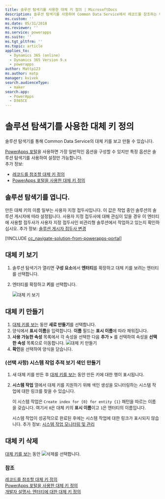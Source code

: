 ```yaml
---
title: 솔루션 탐색기를 사용한 대체 키 정의 | MicrosoftDocs
description: 솔루션 탐색기를 사용하여 Common Data Service에서 레코드를 참조하는 데 사용할 수 있는 대체 키를 정의하는 방법에 대해 설명합니다.
ms.custom: ''
ms.date: 05/31/2018
ms.reviewer: ''
ms.service: powerapps
ms.suite: ''
ms.tgt_pltfrm: ''
ms.topic: article
applies_to:
  - Dynamics 365 (online)
  - Dynamics 365 Version 9.x
  - powerapps
author: Mattp123
ms.author: matp
manager: kvivek
search.audienceType:
  - maker
search.app:
  - PowerApps
  - D365CE
---
```

# <a name="define-alternate-keys-using-solution-explorer"></a>솔루션 탐색기를 사용한 대체 키 정의

솔루션 탐색기를 통해 Common Data Service의 대체 키를 보고 만들 수 있습니다.

[PowerApps 포털](https://web.powerapps.com/?utm_source=padocs&utm_medium=linkinadoc&utm_campaign=referralsfromdoc)을 사용하면 가장 일반적인 옵션을 구성할 수 있지만 특정 옵션은 솔루션 탐색기를 사용하여 설정만 가능합니다. <br />추가 정보: 
- [레코드를 참조할 대체 키 정의](define-alternate-keys-reference-records.md)<br />
- [PowerApps 포털을 사용한 대체 키 정의](define-alternate-keys-portal.md)

## <a name="open-solution-explorer"></a>솔루션 탐색기를 엽니다.

만든 대체 키의 이름 일부는 사용자 지정 접두사입니다. 이 값은 작업 중인 솔루션의 솔루션 게시자에 따라 설정됩니다. 사용자 지정 접두사에 대해 관심이 있을 경우 이 엔터티에 사용할 접두사가 사용자 지정 접두사인 비관리형 솔루션에서 작업하고 있는지 확인하십시오. 추가 정보: [솔루션 게시자 접두사 변경](change-solution-publisher-prefix.md) 

[!INCLUDE [cc_navigate-solution-from-powerapps-portal](../../includes/cc_navigate-solution-from-powerapps-portal.md)]

## <a name="view-alternate-keys"></a>대체 키 보기

1. 솔루션 탐색기가 열리면 **구성 요소**에서 **엔터티**를 확장하고 대체 키를 보려는 엔터티를 선택합니다.
2. 엔터티를 확장하고 **키**를 선택합니다.

    ![대체 키 보기](media/view-alternate-keys-solution-explorer.png)

## <a name="create-an-alternate-key"></a>대체 키 만들기

1. [대체 키를 보는](#view-alternate-keys) 동안 **새로 만들기**를 선택합니다.
1. 양식에서 **표시 이름**을 입력합니다. **이름** 필드는 **표시 이름**에 따라 채워집니다. 
2. **사용 가능한 속성** 목록에서 각 속성을 선택한 다음 **추가 >** 를 선택하여 속성을 **선택한 속성** 목록으로 이동합니다.
    ![대체 키 만들기](media/create-alternate-key-solution-explorer.png)
1. **확인**을 선택하여 양식을 닫습니다.

### <a name="optional-view-the-system-job-tracking-creation-of-indexes"></a>(선택 사항) 시스템 작업 추적 보기 색인 만들기
1. 새 대체 키를 만든 후 [대체 키를 보는](#view-alternate-keys) 동안 만든 키에 대한 행이 표시됩니다.
2. **시스템 작업** 열에서 대체 키를 지원하기 위해 색인 생성을 모니터링하는 시스템 작업에 대한 링크를 찾을 수 있습니다. 
    
    이 시스템 작업은 `Create index for {0} for entity {1}` 패턴을 따르는 이름을 갖습니다. 여기서 `0`은 대체 키의 **표시 이름**이고 `1`은 엔터티의 이름입니다.

    시스템 작업이 성공적으로 완료된 후에는 시스템 작업에 대한 링크가 표시되지 않습니다. 추가 정보: [시스템 작업 모니터링 및 관리](/dynamics365/customer-engagement/admin/monitor-manage-system-jobs)


## <a name="delete-an-alternate-key"></a>대체 키 삭제

[대체 키를 보는](#view-alternate-keys) 동안 ![삭제](media/delete.gif)를 선택합니다.

### <a name="see-also"></a>참조

[레코드를 참조할 대체 키 정의](define-alternate-keys-reference-records.md)<br />
[PowerApps 포털을 사용한 대체 키 정의](define-alternate-keys-portal.md)<br />
[개발자 설명서: 엔터티에 대한 대체 키 정의](/dynamics365/customer-engagement/developer/define-alternate-keys-entity)
